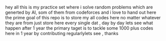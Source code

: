 hey all this is my practice set where i solve random problems which are generted by AI, som of them from codeforces and i love to hand out here 
the prime goal of this repo is to store my all codes here no matter whatever they are from just store here every single dat , day by day lets see what happen after 1 year the primary taget is to  tackle some 1000 plus codes 
here in 1 year by contributing regularlylets see , thanks
